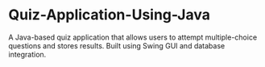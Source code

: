 # Quiz-Application-Using-Java
A Java-based quiz application that allows users to attempt multiple-choice questions and stores results. Built using Swing GUI and database integration.
